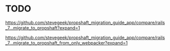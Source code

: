 # TODO


https://github.com/stevegeek/propshaft_migration_guide_app/compare/rails_7...migrate_to_propshaft?expand=1

https://github.com/stevegeek/propshaft_migration_guide_app/compare/rails_7...migrate_to_propshaft_from_only_webpacker?expand=1
